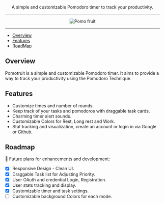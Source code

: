 <p align="center">A simple and customizable Pomodoro timer to track your productivity.</p>

---

<div float="left" align="center">
  <img alt="Pomo fruit" src="https://github.com/JoHena/Pomodoro/assets/80927773/7e3074f5-b6ef-45e9-9a74-6077fff67049">
</div>



---
- [Overview](#overview)
- [Features](#features)
- [RoadMap](#roadmap)

## Overview

Pomotruit is a simple and customizable Pomodoro timer. It aims to provide a way to track your productivity using the Pomodoro Technique.

## Features

- Customize times and number of rounds.
- Keep track of your tasks and pomodoros with draggable task cards.
- Charming timer alert sounds.
- Customizable Colors for Rest, Long rest and Work.
- Stat tracking and visualization, create an account or login in via Google or Github.

## Roadmap
:memo: Future plans for enhancements and development:
  - [X] Responsive Design - Clean UI.
  - [x] Draggable Task list for Adjusting Priority.
  - [X] User OAuth and credential Login, Registration.
  - [x] User stats tracking and display.
  - [x] Customizable timer and task settings.
  - [ ] Customizable background Colors for each mode.
